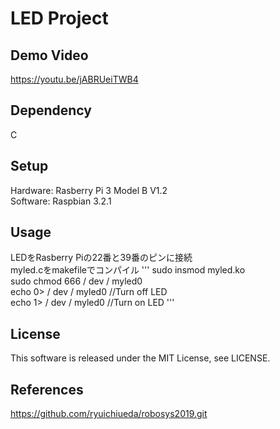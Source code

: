 # LED Project
## Demo Video
https://youtu.be/jABRUeiTWB4
## Dependency 
C
## Setup
Hardware: Rasberry Pi 3 Model B V1.2  
Software: Raspbian 3.2.1
## Usage
LEDをRasberry Piの22番と39番のピンに接続  
myled.cをmakefileでコンパイル  '''
    sudo insmod myled.ko  
    sudo chmod 666 / dev / myled0  
echo 0> / dev / myled0  //Turn off LED  
echo 1> / dev / myled0  //Turn on LED 
'''
    
## License
This software is released under the MIT License, see LICENSE.
## References
https://github.com/ryuichiueda/robosys2019.git
